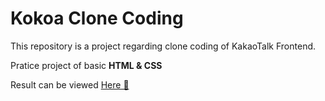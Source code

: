 # Kokoa Clone Coding

This repository is a project regarding clone coding of KakaoTalk Frontend.

Pratice project of basic **HTML & CSS**

Result can be viewed [Here 🔗](https://comographer.github.io/kokoa_clone_2021_04/)
